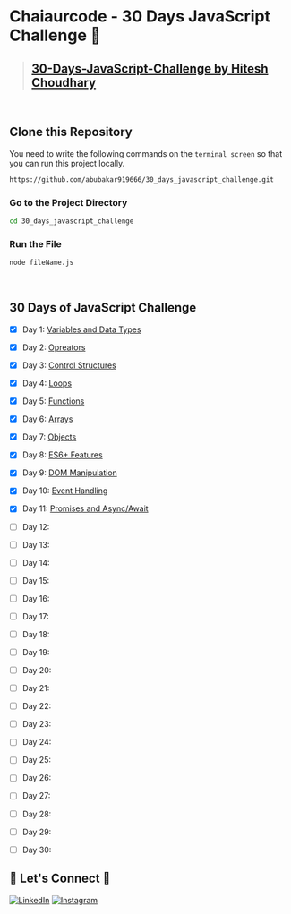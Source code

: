 # **Chaiaurcode - 30 Days JavaScript Challenge** 🎯

> ## [30-Days-JavaScript-Challenge by Hitesh Choudhary](https://courses.chaicode.com/learn/home) 
<br/>

## **Clone this Repository** 
You need to write the following commands on the `terminal screen` so that you can run this project locally.

```bash
https://github.com/abubakar919666/30_days_javascript_challenge.git
```

### Go to the Project Directory
```sh
cd 30_days_javascript_challenge
```

### Run the File
```sh
node fileName.js
```
<br />

## 30 Days of JavaScript Challenge

- [x] Day 1: [Variables and Data Types](https://github.com/abubakar919666/30_days_javascript_challenge/tree/main/1%20-%20Variables%20%26%20Data%20Type)
- [x] Day 2: [Opreators](https://github.com/abubakar919666/30_days_javascript_challenge/tree/main/2%20-%20Opreators) 
- [x] Day 3: [Control Structures](https://github.com/ad1tyayadav/30-days-javascript-challenge/tree/main/3%20-%20Control%20Structures)
- [x] Day 4: [Loops](https://github.com/abubakar919666/30_days_javascript_challenge/tree/main/4%20-%20Loops)
- [x] Day 5: [Functions](https://github.com/abubakar919666/30_days_javascript_challenge/tree/main/5%20-%20Functions)
- [x] Day 6: [Arrays](https://github.com/abubakar919666/30_days_javascript_challenge/main/6%20-%20Arrays)
- [x] Day 7: [Objects](https://github.com/abubakar919666/30_days_javascript_challenge/tree/main/7%20-%20Objects)
- [x] Day 8: [ES6+ Features](https://github.com/abubakar919666/30_days_javascript_challenge/tree/main/8%20-%20ES6%2B%20Features)
- [x] Day 9: [DOM Manipulation](https://github.com/abubakar919666/30_days_javascript_challenge/tree/main/9%20-%20DOM%20Manipulation)
- [x] Day 10: [Event Handling](https://github.com/abubakar919666/30_days_javascript_challenge/tree/main/10%20-%20Event%20Handling)
- [x] Day 11: [Promises and Async/Await](https://github.com/abubakar919666/30_days_javascript_challenge/tree/main/10%20-%20Event%20Handling)
- [ ] Day 12:
- [ ] Day 13:
- [ ] Day 14:
- [ ] Day 15:
- [ ] Day 16:
- [ ] Day 17:
- [ ] Day 18:
- [ ] Day 19:
- [ ] Day 20:
- [ ] Day 21:
- [ ] Day 22:
- [ ] Day 23:
- [ ] Day 24:
- [ ] Day 25:
- [ ] Day 26:
- [ ] Day 27:
- [ ] Day 28:
- [ ] Day 29:
- [ ] Day 30:


## 🔗 **Let's Connect** 🤝
[![LinkedIn](https://img.shields.io/badge/LinkedIn-%230077B5.svg?logo=linkedin&logoColor=white)](https://www.linkedin.com/in/m-abubakar-9a4366249/)
[![Instagram](https://img.shields.io/badge/Instagram-%23E4405F.svg?logo=Instagram&logoColor=white)](https://www.instagram.com/abubakar91966/) 